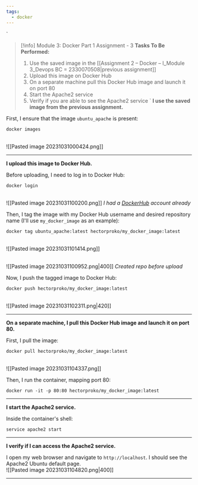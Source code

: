 ```yaml
---
tags:
  - docker
---
```

`
> [!info] Module 3: Docker Part 1 Assignment - 3
> **Tasks To Be Performed:** 
> 1. Use the saved image in the [[Assignment 2 – Docker – I_Module 3_Devops BC = 2330070508|previous assignment]] 
> 2. Upload this image on Docker Hub 
> 3. On a separate machine pull this Docker Hub image and launch it on port 80 
> 4. Start the Apache2 service 
> 5. Verify if you are able to see the Apache2 service
`
**I use the saved image from the previous assignment.**

First, I ensure that the image ```ubuntu_apache``` is present:
```
docker images
```
<br>![[Pasted image 20231031000424.png]]

---

**I upload this image to Docker Hub.**

Before uploading, I need to log in to Docker Hub:
```
docker login
```
<br>![[Pasted image 20231031100200.png]]
*I had a [DockerHub](https://hub.docker.com/) account already*

Then, I tag the image with my Docker Hub username and desired repository name (I'll use ```my_docker_image``` as an example):
```
docker tag ubuntu_apache:latest hectorproko/my_docker_image:latest
```
<br>![[Pasted image 20231031101414.png]]

<br>![[Pasted image 20231031100952.png|400]]
*Created repo before upload*

Now, I push the tagged image to Docker Hub:
```
docker push hectorproko/my_docker_image:latest
```
<br>![[Pasted image 20231031102311.png|420]]

---

**On a separate machine, I pull this Docker Hub image and launch it on port 80.**

First, I pull the image:
```
docker pull hectorproko/my_docker_image:latest
```
<br>![[Pasted image 20231031104337.png]]

Then, I run the container, mapping port 80:
```
docker run -it -p 80:80 hectorproko/my_docker_image:latest
```

---

**I start the Apache2 service.**

Inside the container's shell:
```
service apache2 start
```

---

**I verify if I can access the Apache2 service.**

I open my web browser and navigate to ```http://localhost```. I should see the Apache2 Ubuntu default page.
<br>![[Pasted image 20231031104820.png|400]]

---
